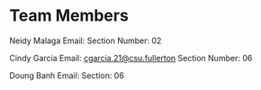 # Team Members
Neidy Malaga
Email:
Section Number: 02

Cindy Garcia
Email: cgarcia.21@csu.fullerton
Section Number: 06

Doung Banh
Email:
Section: 06

